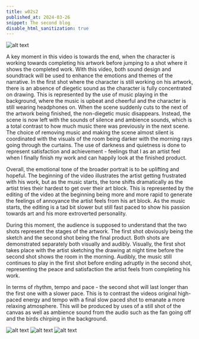 ```yaml
---
title: w02s2
published_at: 2024-03-26
snippet: The second blog
disable_html_sanitization: true
---
```


![alt text](/w02s2/image.png)

A key moment in this video is towards the end, when the character is working towards completing his artwork before jumping to a shot where it shows the completed work. With this video, both sound design and soundtrack will be used to enhance the emotions and themes of the narrative. In the first shot where the character is still working on his artwork, there is an absence of diegetic sound as the character is fully concentrated on drawing. This is represented by the use of music playing in the background, where the music is upbeat and cheerful and the character is still wearing headphones on. When the scene suddenly cuts to the next of the artwork being finished, the non-diegetic music disappears. Instead, the scene is now left with the sounds of silence and ambience sounds, which is a total contrast to how much music there was previously in the next scene. The choice of removing music and making the scene almost silent is coordinated with the visuals of the room being darker with the morning rays going through the curtains. The use of darkness and quietness is done to represent satisfaction and achievement - feelings that I as an artist feel when I finally finish my work and can happily look at the finished product. 

Overall, the emotional tone of the broader portrait is to be uplifting and hopeful. The beginning of the video illustrates the artist getting frustrated with his work, but as the music starts, the tone shifts dramatically as the artist tries their hardest to get over their art block. This is represented by the editing of the video at the beginning being more and more rapid to generate the feelings of annoyance the artist feels from his art block. As the music starts, the editing is a tad bit slower but still fast paced to show his passion towards art and his more extroverted personality. 

During this moment, the audience is supposed to understand that the two shots represent the stages of the artwork. The first shot obviously being the sketch and the second shot being the final product. Both shots are demonstrated separately both visually and audibly. Visually, the first shot takes place with the artist sketching the drawing at night time before the second shot shows the room in the morning. Audibly, the music still continues to play in the first shot before ending adruptly in the second shot, representing the peace and satisfaction the artist feels from completing his work.

In terms of rhythm, tempo and pace - the second shot will last longer than the first one with a slower pace. This is to contrast the videos original high-paced energy and tempo with a final slow paced shot to emanate a more relaxing atmosphere. This will be produced by uses of a still shot of the canvas as well as ambience sound from the audio such as the fan going off and the birds chirping in the background.

![alt text](/w02s2/image-1.png)
![alt text](/w02s2/image-2.png)
![alt text](/w02s2/image-3.png)
